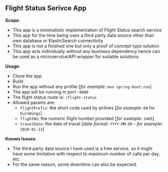 Flight Status Serivce App
-------------------
**Scope**:
- This app is a minimalistic implementation of Flight Status search service
- This app for the time being uses a third party data source other than own database or ElasticSearch connectivity
- This app is not a finished one but only a proof of concept type solution
- This app acts individually without any business dependency hence can be used as a microservice/API wrapper for suitable solutions

**Usage**:
- Clone the app 
- Build
- Run the app without any profile [_for example_: `mvn spring-boot:run`]
- The app will be running in port `:8080`
- The flight status route is: `/flight-status`
- Allowed params are: 
  - `flightPrefix`: the short code used by airlines [_for example:_ `EW` for `EuroWings`]
  - `flightNo`: the numeric flight number provided [_for example:_ `2465`]
  - `travelDate`: the date of travel [_date format_: `YYYY-MM-DD` - _for example:_ `2020-01-13`]
  
**Known Issues**:
- The third party data source I have used is a free service, so it might have some limitation with respect to maximum number of calls per day, etc.
- For the same reason, some downtime can also be expected.